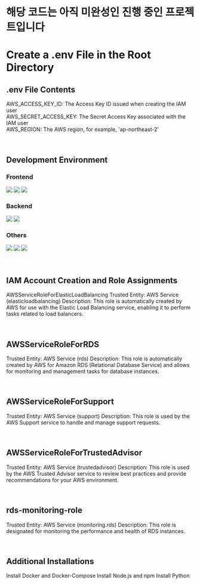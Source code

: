 # 해당 코드는 아직 미완성인 진행 중인 프로젝트입니다
# Create a .env File in the Root Directory
## .env File Contents
AWS_ACCESS_KEY_ID: The Access Key ID issued when creating the IAM user <br>
AWS_SECRET_ACCESS_KEY: The Secret Access Key associated with the IAM user  <br>
AWS_REGION: The AWS region, for example, 'ap-northeast-2'  <br>

<br>

## Development Environment
### Frontend
<div> <img src="https://img.shields.io/badge/JavaScript-F7DF1E?style=for-the-badge&logo=javascript&logoColor=black" /> <img src="https://img.shields.io/badge/React-61DAFB?style=for-the-badge&logo=react&logoColor=black" /> <img src="https://img.shields.io/badge/Node.js-339933?style=for-the-badge&logo=node.js&logoColor=white" /> </div>


### Backend
<div> <img src="https://img.shields.io/badge/Python-3776AB?style=for-the-badge&logo=python&logoColor=white" /> <img src="https://img.shields.io/badge/Flask-000000?style=for-the-badge&logo=flask&logoColor=white" /></div>

### Others
<div> <img src="https://img.shields.io/badge/GitHub-181717?style=for-the-badge&logo=github&logoColor=white" /> <img src="https://img.shields.io/badge/Docker-2496ED?style=for-the-badge&logo=docker&logoColor=white" /> <img src="https://img.shields.io/badge/Visual%20Studio%20Code-007ACC?style=for-the-badge&logo=visualstudiocode&logoColor=white" /> </div>

<br>

<br>

## IAM Account Creation and Role Assignments
AWSServiceRoleForElasticLoadBalancing
Trusted Entity: AWS Service (elasticloadbalancing)
Description: This role is automatically created by AWS for use with the Elastic Load Balancing service, enabling it to perform tasks related to load balancers.

<br>

## AWSServiceRoleForRDS
Trusted Entity: AWS Service (rds)
Description: This role is automatically created by AWS for Amazon RDS (Relational Database Service) and allows for monitoring and management tasks for database instances.

<br>

## AWSServiceRoleForSupport
Trusted Entity: AWS Service (support)
Description: This role is used by the AWS Support service to handle and manage support requests.


<br>

## AWSServiceRoleForTrustedAdvisor
Trusted Entity: AWS Service (trustedadvisor)
Description: This role is used by the AWS Trusted Advisor service to review best practices and provide recommendations for your AWS environment.

<br>

## rds-monitoring-role
Trusted Entity: AWS Service (monitoring.rds)
Description: This role is designated for monitoring the performance and health of RDS instances.

<br>

## Additional Installations
Install Docker and Docker-Compose
Install Node.js and npm
Install Python
